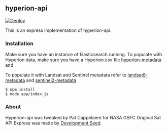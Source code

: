 ## hyperion-api

[![Deploy](https://www.herokucdn.com/deploy/button.svg)](https://heroku.com/deploy)

This is an express implementation of hyperion-api.
 
### Installation

Make sure you have an instance of Elasticsearch running. 
To populate with Hyperion data, make sure you have a Hyperion.csv file
[hyperion-metadata](https://github.com/vightel/hyperion-metadata) and 

To populate it with Landsat and Sentinel metadata refer to [landsat8-metadata](https://github.com/sat-utils/landsat8-metadata) and [sentinel2-metadata](https://github.com/sat-utils/sentinel2-metadata)

    $ npm install
    $ node app/index.js

### About
Hyperion-api was tweaked by Pat Cappelaere for NASA GSFC
Original Sat API Express was made by [Development Seed](http://developmentseed.org).
